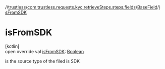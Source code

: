 //[trustless](../../../index.md)/[com.trustless.requests.kyc.retrieveSteps.steps.fields](../index.md)/[BaseField](index.md)/[isFromSDK](is-from-s-d-k.md)

# isFromSDK

[kotlin]\
open override val [isFromSDK](is-from-s-d-k.md): [Boolean](https://kotlinlang.org/api/latest/jvm/stdlib/kotlin/-boolean/index.html)

is the source type of the filed is SDK
